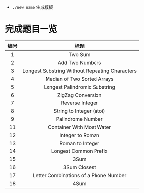 * `./new name` 生成模板

# 完成题目一览

|编号|标题|
|:-:|:-:|
|1|Two Sum|
|2|Add Two Numbers|
|3|Longest Substring Without Repeating Characters|
|4|Median of Two Sorted Arrays|
|5|Longest Palindromic Substring|
|6|ZigZag Conversion|
|7|Reverse Integer|
|8|String to Integer (atoi)|
|9|Palindrome Number|
|11|Container With Most Water|
|12|Integer to Roman|
|13|Roman to Integer|
|14|Longest Common Prefix|
|15|3Sum|
|16|3Sum Closest|
|17|Letter Combinations of a Phone Number|
|18|4Sum|